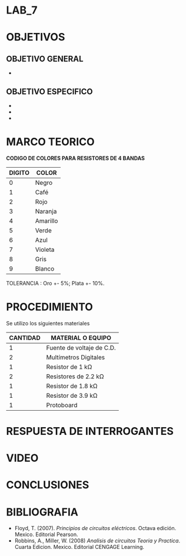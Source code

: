 # LAB_7


# OBJETIVOS

## OBJETIVO GENERAL 
-

## OBJETIVO ESPECIFICO
-
-
-
# MARCO TEORICO



**CODIGO DE COLORES PARA RESISTORES DE 4 BANDAS** 

| DIGITO | COLOR |
|--------|------------|
| 0 | Negro |
| 1 | Café |
| 2 | Rojo |
| 3 | Naranja |
| 4 | Amarillo |
| 5 | Verde |
| 6 | Azul |
| 7 | Violeta |
| 8 | Gris |
| 9 | Blanco |

TOLERANCIA : Oro +- 5%; Plata +- 10%.



# PROCEDIMIENTO

Se utilizo los siguientes materiales 

| CANTIDAD | MATERIAL O EQUIPO |
|----------|-------------------------|
| 1 | Fuente de voltaje de C.D. |
| 2 | Multímetros Digitales |
| 1 | Resistor de 1 kΩ |
| 2 | Resistores de 2.2 kΩ |
| 1 | Resistor de 1.8 kΩ |
| 1 | Resistor de 3.9 kΩ |
| 1 | Protoboard |


# RESPUESTA DE INTERROGANTES




# VIDEO


# CONCLUSIONES


# BIBLIOGRAFIA

- Floyd, T. (2007). *Principios de circuitos eléctricos*. Octava edición. Mexico. Editorial Pearson.
- Robbins, A., Miller, W. (2008) *Analisis de circuitos Teoria y Practica*. Cuarta Edicion. Mexico. Editorial CENGAGE Learning.

